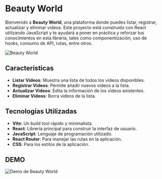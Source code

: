 # Beauty World

Bienvenido a **Beauty World**, una plataforma donde puedes listar, registrar, actualizar y eliminar videos. Este proyecto está construido con React utilizando JavaScript y te ayudará a poner en práctica y reforzar tus conocimientos en esta librería, tales como componentización, uso de hooks, consumo de API, rutas, entre otros.

![Beauty World](https://github.com/user-attachments/assets/0a5ecda6-e33b-45f6-870a-205d5b6f1591)

## Características

- **Listar Videos**: Muestra una lista de todos los videos disponibles.
- **Registrar Videos**: Permite añadir nuevos videos a la lista.
- **Actualizar Videos**: Edita la información de los videos existentes.
- **Eliminar Videos**: Borra videos de la lista.

## Tecnologías Utilizadas

- **Vite**: Un build tool rápido y minimalista.
- **React**: Librería principal para construir la interfaz de usuario.
- **JavaScript**: Lenguaje de programación utilizado.
- **React Router**: Para manejar las rutas en la aplicación.
- **CSS**: Para los estilos de la aplicación.

## DEMO
![Demo de Beauty World]()

